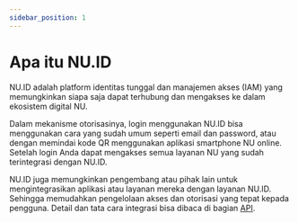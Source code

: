 ```yaml
---
sidebar_position: 1
---
```


# Apa itu NU.ID

NU.ID adalah platform identitas tunggal dan manajemen akses (IAM) yang memungkinkan siapa saja dapat terhubung dan mengakses ke dalam ekosistem digital NU.

Dalam mekanisme otorisasinya, login menggunakan NU.ID bisa menggunakan cara yang sudah umum seperti email dan password, atau dengan memindai kode QR menggunakan aplikasi smartphone NU online. Setelah login Anda dapat mengakses semua layanan NU yang sudah terintegrasi dengan NU.ID.

NU.ID juga memungkinkan pengembang atau pihak lain untuk mengintegrasikan aplikasi atau layanan mereka dengan layanan NU.ID. Sehingga memudahkan pengelolaan akses dan otorisasi yang tepat kepada pengguna. Detail dan tata cara integrasi bisa dibaca di bagian [API](/docs/api).

